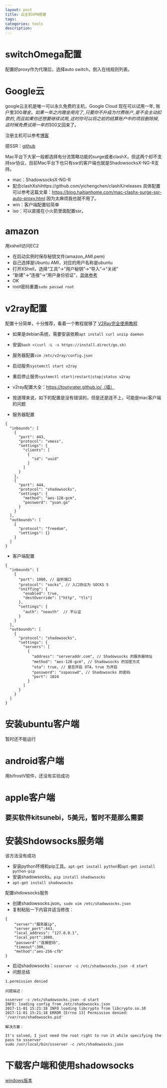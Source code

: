 ```yaml
---
layout: post
title: 云主机VPN搭建
tags:
categories: tools
description:
---
```


# switchOmega配置

配置好proxy作为代理后，选择auto switch，倒入在线规则列表。


# Google云


google云主机是唯一可以永久免费的主机，Google Cloud 现在可以试用一年, 账户里$300赠金，如果一年之内赠金用完了, 只要你不升级为付费账户, 是不会主动扣款的 , 而且如果你还想要继续试用,  这时你可以将之前的结算账户中的项目删除掉, 这时候免费试用一年的$300又回来了。


注册主机可以参考[博客](https://blog.csdn.net/sxt_zls/article/details/89449843)

搭SSR：[github](https://github.com/good-good-study/Google-Cloud)

Mac平台下大家一般都选择有分流策略功能的surge或者clashX，但这两个却不支持ssr协议，目前Mac平台下也只有ssr的客户端也就是ShadowsocksX-NG-R支持。

* mac：ShadowsocksX-NG-R
* 配合clashXshihttps://github.com/yichengchen/clashX/releases
具体配置可以参考这篇文章：https://blog.haitianhome.com/mac-clashx-surge-ssr-auto-proxy.html
因为太麻烦我也就不用了。
* win：客户端配置较简单
* iso：可以直接在小火箭里面配置ssr。

# amazon

用xshell访问EC2
* 在启动实例时保存秘钥文件(amazon_AMI.pem)
* 自己选择是Ubuntu AMI，对应的用户名称是ubuntu
* 打开XShell，选择“工具”->“用户秘钥”->“导入”->“关闭”
* “新建”->“连接”->“用户身份验证”，[具体参考](https://jingyan.baidu.com/article/a3a3f811d5fc338da2eb8a00.html)
* OK
* root密码重置`sudo passwd root`

# v2ray配置
配置十分简单，十分推荐，看着一个教程就够了
[V2Ray完全使用教程](https://yuan.ga/v2ray-complete-tutorial/)

* 如果是debian系统，需要安装依赖`apt install curl unzip daemon`
* 安装`bash <(curl -L -s https://install.direct/go.sh)`
* 服务器配置`vim /etc/v2ray/config.json`
* 启动服务`systemctl start v2ray`
* 重启停止服务`systemctl start|restart|stop|status v2ray`

* v2ray配置大全：https://toutyrater.github.io/（墙）
* 按道理来说，如下的配置是没有错误的，但是还是连不上，可能是mac客户端的问题

* 服务器配置
```
{
  "inbounds": [
    {
      "port": 443,
      "protocol": "vmess",
      "settings": {
        "clients": [
          {
            "id": "uuid" 
          }
        ]
      }
    },
    {
      "port": 444,
      "protocol": "shadowsocks",
      "settings": {
        "method": "aes-128-gcm",
        "password": "yuan.ga"
      }
    }
  ],
  "outbounds": [
    {
      "protocol": "freedom",
      "settings": {}
    }
  ]
}
```

* 客户端配置

```
{
  "inbounds": [
    {
      "port": 1080, // 监听端口
      "protocol": "socks", // 入口协议为 SOCKS 5
      "sniffing": {
        "enabled": true,
        "destOverride": ["http", "tls"]
      },
      "settings": {
        "auth": "noauth"  // 不认证
      }
    }
  ],
  "outbounds": [
    {
      "protocol": "shadowsocks",
      "settings": {
        "servers": [
          {
            "address": "serveraddr.com", // Shadowsocks 的服务器地址
            "method": "aes-128-gcm", // Shadowsocks 的加密方式
            "ota": true, // 是否开启 OTA，true 为开启
            "password": "sspasswd", // Shadowsocks 的密码
            "port": 1024  
          }
        ]
      }
    }
  ]
}
```

# 安装ubuntu客户端
暂时还不能运行
# android客户端
用bifrostV软件，还没有实验成功
# apple客户端
要买软件kitsunebi，5美元，暂时不是那么需要
---

# 安装Shdowsocks服务端
该方法没有成功

* 安装python环境和pip工具。`apt-get install python`和`apt-get install python-pip`
* 安装shadowsocks。`pip install shadowsocks`
* `apt-get install shadowsocks`

配置shdowsocks服务
* 创建shadowsocks.json。`sudo vim /etc/shadowsocks.json`
* 复制粘贴一下内容并适当修改：

```
{
    "server":"服务器ip",
    "server_port":443,
    "local_address": "127.0.0.1",
    "local_port":1080,
    "password":"连接密码",
    "timeout":300,
    "method":"aes-256-cfb"
}
```

* 启动shadowsocks：`ssserver -c /etc/shadowsocks.json -d start`
* 问题总结

```
1.permission denied

问题描述：

ssserver -c /etc/shadowsocks.json -d start
INFO: loading config from /etc/shadowsocks.json
2017-11-01 15:21:18 INFO loading libcrypto from libcrypto.so.10
2017-11-01 15:21:18 ERROR [Errno 13] Permission denied: '/var/run/shadowsocks.pid'

解决方案：

It's solved, I just need the root right to run it while specifying the pass to ssserver
sudo /usr/local/bin/ssserver -c /etc/shadowsocks.json
```

# 下载客户端和使用shadowsocks
[windows版本](https://github.com/shadowsocks/shadowsocks-windows/releases)
